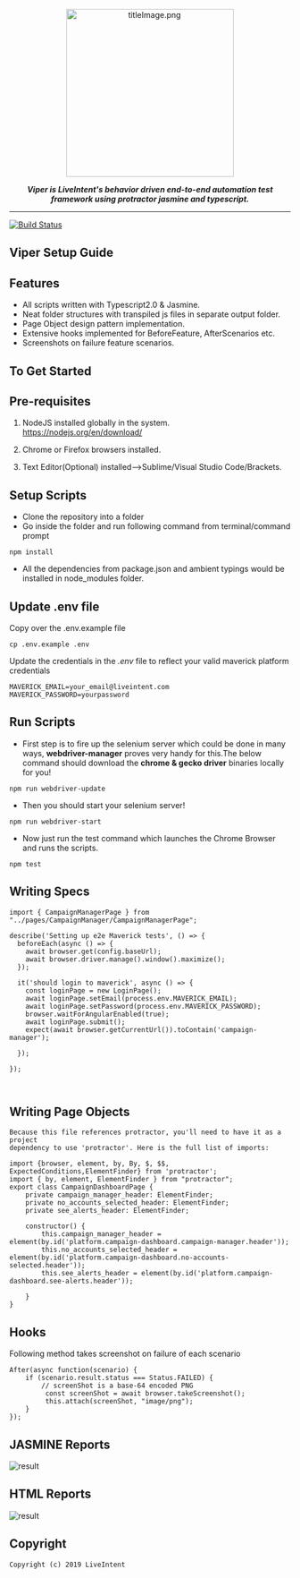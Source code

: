 <p align="center">
<img src= "./images/Viper-Logo-Orange.png" height=300 alt="titleImage.png"/>
</p>

<p align="center">
   <i><strong>Viper is LiveIntent's behavior driven end-to-end automation test framework using protractor jasmine and typescript.
</strong></i>
<p>

---

[![Build Status](https://jenkins.liveintent.com/buildStatus/icon?job=LiveIntent%2Fviper%2Fmaster)](https://jenkins.liveintent.com/job/LiveIntent/job/viper/job/master/)

## Viper Setup Guide

## Features

- All scripts written with Typescript2.0 & Jasmine.
- Neat folder structures with transpiled js files in separate output folder.
- Page Object design pattern implementation.
- Extensive hooks implemented for BeforeFeature, AfterScenarios etc.
- Screenshots on failure feature scenarios.

## To Get Started

## Pre-requisites

1. NodeJS installed globally in the system.
https://nodejs.org/en/download/

2. Chrome or Firefox browsers installed.

3. Text Editor(Optional) installed-->Sublime/Visual Studio Code/Brackets.

## Setup Scripts

- Clone the repository into a folder
- Go inside the folder and run following command from terminal/command prompt

```
npm install
```

- All the dependencies from package.json and ambient typings would be installed in node_modules folder.

## Update .env file
Copy over the .env.example file
```
cp .env.example .env
```
Update the credentials in the *.env* file to reflect your valid maverick platform credentials

```
MAVERICK_EMAIL=your_email@liveintent.com
MAVERICK_PASSWORD=yourpassword
```

## Run Scripts

- First step is to fire up the selenium server which could be done in many ways, **webdriver-manager** proves very handy for this.The below command should download the **chrome & gecko driver** binaries locally for you!

```
npm run webdriver-update
```

- Then you should start your selenium server!

```
npm run webdriver-start
```

- Now just run the test command which launches the Chrome Browser and runs the scripts.


```
npm test
```


## Writing Specs
```
import { CampaignManagerPage } from "../pages/CampaignManager/CampaignManagerPage";

describe('Setting up e2e Maverick tests', () => {
  beforeEach(async () => {
    await browser.get(config.baseUrl);
    await browser.driver.manage().window().maximize();
  });

  it('should login to maverick', async () => {
    const loginPage = new LoginPage();
    await loginPage.setEmail(process.env.MAVERICK_EMAIL);
    await loginPage.setPassword(process.env.MAVERICK_PASSWORD);  
    browser.waitForAngularEnabled(true);
    await loginPage.submit();
    expect(await browser.getCurrentUrl()).toContain('campaign-manager');
    
  });

});



```

## Writing Page Objects
```
Because this file references protractor, you'll need to have it as a project
dependency to use 'protractor'. Here is the full list of imports:

import {browser, element, by, By, $, $$, ExpectedConditions,ElementFinder} from 'protractor';
import { by, element, ElementFinder } from "protractor";
export class CampaignDashboardPage {
    private campaign_manager_header: ElementFinder;
    private no_accounts_selected_header: ElementFinder;
    private see_alerts_header: ElementFinder;

    constructor() {
        this.campaign_manager_header = element(by.id('platform.campaign-dashboard.campaign-manager.header'));
        this.no_accounts_selected_header = element(by.id('platform.campaign-dashboard.no-accounts-selected.header'));
        this.see_alerts_header = element(by.id('platform.campaign-dashboard.see-alerts.header'));

    }
}
```

## Hooks

Following method takes screenshot on failure of each scenario

```
After(async function(scenario) {
    if (scenario.result.status === Status.FAILED) {
        // screenShot is a base-64 encoded PNG
         const screenShot = await browser.takeScreenshot();
         this.attach(screenShot, "image/png");
    }
});
```
## JASMINE Reports
![result](./images/jasmineReport.png)

## HTML Reports

![result](./images/Viper_Report.png)


## Copyright

```
Copyright (c) 2019 LiveIntent

```
